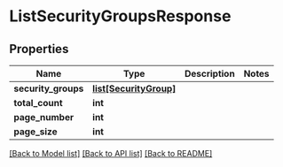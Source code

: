 # ListSecurityGroupsResponse

## Properties
Name | Type | Description | Notes
------------ | ------------- | ------------- | -------------
**security_groups** | [**list[SecurityGroup]**](SecurityGroup.md) |  | 
**total_count** | **int** |  | 
**page_number** | **int** |  | 
**page_size** | **int** |  | 

[[Back to Model list]](../README.md#documentation-for-models) [[Back to API list]](../README.md#documentation-for-api-endpoints) [[Back to README]](../README.md)


